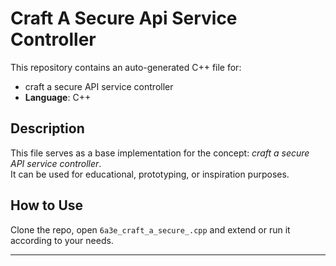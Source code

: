 # Craft A Secure Api Service Controller

This repository contains an auto-generated C++ file for:

- craft a secure API service controller
- **Language**: C++

## Description

This file serves as a base implementation for the concept: *craft a secure API service controller*.  
It can be used for educational, prototyping, or inspiration purposes.

## How to Use

Clone the repo, open `6a3e_craft_a_secure_.cpp` and extend or run it according to your needs.

---


